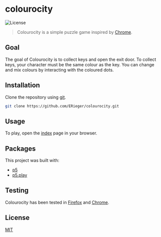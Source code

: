 # colourocity

![License](https://img.shields.io/github/license/ERieger/colourocity)

> Colourocity is a simple puzzle game inspired by [Chrome](https://www.coolmathgames.com/0-chrome).

## Goal

The goal of Colourocity is to collect keys and open the exit door.
To collect keys, your character must be the same colour as the key.
You can change and mix colours by interacting with the coloured dots.

## Installation

Clone the repository using [git](https://git-scm.com/).

```sh
git clone https://github.com/ERieger/colourocity.git
```

## Usage

To play, open the [index](public/index.html) page in your browser.

## Packages

This project was built with:

-   [p5](https://p5js.org/)
-   [p5.play](https://molleindustria.github.io/p5.play/)

## Testing

Colourocity has been tested in [Firefox](https://www.mozilla.org/en-US/firefox/new/) and [Chrome](https://www.google.com/intl/en_au/chrome/).

## License

[MIT](LICENSE)
